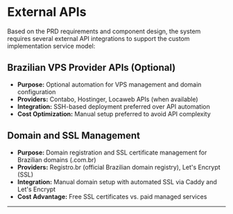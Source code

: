 # External APIs

Based on the PRD requirements and component design, the system requires several external API integrations to support the custom implementation service model:

## Brazilian VPS Provider APIs (Optional)

- **Purpose:** Optional automation for VPS management and domain configuration
- **Providers:** Contabo, Hostinger, Locaweb APIs (when available)
- **Integration:** SSH-based deployment preferred over API automation
- **Cost Optimization:** Manual setup preferred to avoid API complexity

## Domain and SSL Management

- **Purpose:** Domain registration and SSL certificate management for Brazilian domains (.com.br)
- **Providers:** Registro.br (official Brazilian domain registry), Let's Encrypt (SSL)
- **Integration:** Manual domain setup with automated SSL via Caddy and Let's Encrypt
- **Cost Advantage:** Free SSL certificates vs. paid managed services

---
